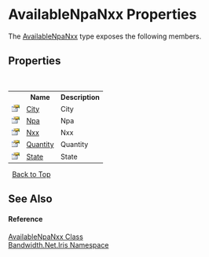 ﻿# AvailableNpaNxx Properties
 

The <a href ="T_Bandwidth_Net_Iris_AvailableNpaNxx.md">AvailableNpaNxx</a> type exposes the following members.


## Properties
&nbsp;<table><tr><th></th><th>Name</th><th>Description</th></tr><tr><td>![Public property](media/pubproperty.gif "Public property")</td><td><a href ="P_Bandwidth_Net_Iris_AvailableNpaNxx_City.md">City</a></td><td>
City</td></tr><tr><td>![Public property](media/pubproperty.gif "Public property")</td><td><a href ="P_Bandwidth_Net_Iris_AvailableNpaNxx_Npa.md">Npa</a></td><td>
Npa</td></tr><tr><td>![Public property](media/pubproperty.gif "Public property")</td><td><a href ="P_Bandwidth_Net_Iris_AvailableNpaNxx_Nxx.md">Nxx</a></td><td>
Nxx</td></tr><tr><td>![Public property](media/pubproperty.gif "Public property")</td><td><a href ="P_Bandwidth_Net_Iris_AvailableNpaNxx_Quantity.md">Quantity</a></td><td>
Quantity</td></tr><tr><td>![Public property](media/pubproperty.gif "Public property")</td><td><a href ="P_Bandwidth_Net_Iris_AvailableNpaNxx_State.md">State</a></td><td>
State</td></tr></table>&nbsp;
<a href="#availablenpanxx-properties">Back to Top</a>

## See Also


#### Reference
<a href ="T_Bandwidth_Net_Iris_AvailableNpaNxx.md">AvailableNpaNxx Class</a><br /><a href ="N_Bandwidth_Net_Iris.md">Bandwidth.Net.Iris Namespace</a><br />